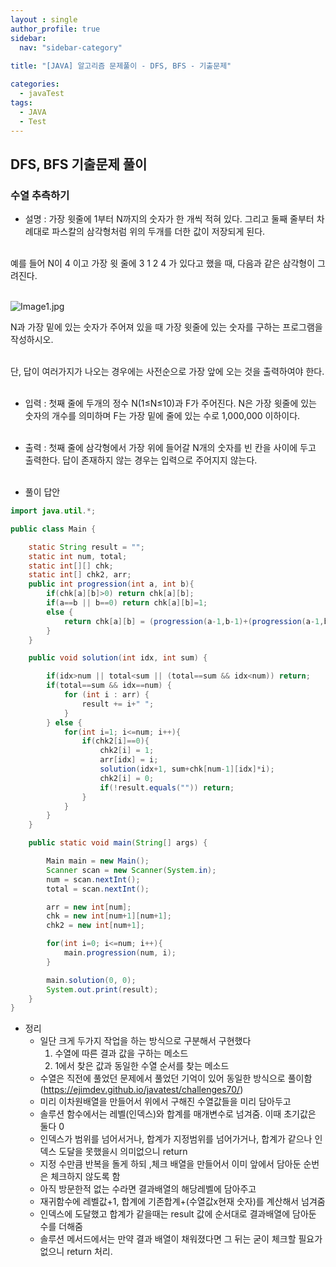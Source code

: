 ```yaml
---
layout : single
author_profile: true
sidebar: 
  nav: "sidebar-category"
  
title: "[JAVA] 알고리즘 문제풀이 - DFS, BFS - 기출문제"

categories:
  - javaTest
tags:
  - JAVA
  - Test
---
```

	
## DFS, BFS 기출문제 풀이

### 수열 추측하기

- 설명 : 가장 윗줄에 1부터 N까지의 숫자가 한 개씩 적혀 있다. 그리고 둘째 줄부터 차례대로 파스칼의 삼각형처럼 위의 두개를 더한 값이 저장되게 된다.<br><br>

예를 들어 N이 4 이고 가장 윗 줄에 3 1 2 4 가 있다고 했을 때, 다음과 같은 삼각형이 그려진다.  <br><br>

![Image1.jpg](https://cote.inflearn.com/public/upload/e2f3cae26a.jpg)  

N과 가장 밑에 있는 숫자가 주어져 있을 때 가장 윗줄에 있는 숫자를 구하는 프로그램을 작성하시오.<br><br>

단, 답이 여러가지가 나오는 경우에는 사전순으로 가장 앞에 오는 것을 출력하여야 한다.  <br><br>

- 입력 : 첫째 줄에 두개의 정수 N(1≤N≤10)과 F가 주어진다. N은 가장 윗줄에 있는 숫자의 개수를 의미하며 F는 가장 밑에 줄에 있는 수로 1,000,000 이하이다.  <br><br>

- 출력 : 첫째 줄에 삼각형에서 가장 위에 들어갈 N개의 숫자를 빈 칸을 사이에 두고 출력한다. 답이 존재하지 않는 경우는 입력으로 주어지지 않는다.<br><br>

- 풀이 답안

``` java
import java.util.*;

public class Main {

    static String result = "";
    static int num, total;
    static int[][] chk;
    static int[] chk2, arr;
    public int progression(int a, int b){
        if(chk[a][b]>0) return chk[a][b];
        if(a==b || b==0) return chk[a][b]=1;
        else {
            return chk[a][b] = (progression(a-1,b-1)+(progression(a-1,b)));
        }
    }

    public void solution(int idx, int sum) {

        if(idx>num || total<sum || (total==sum && idx<num)) return;
        if(total==sum && idx==num) {
            for (int i : arr) {
                result += i+" ";
            }
        } else {
            for(int i=1; i<=num; i++){
                if(chk2[i]==0){
                    chk2[i] = 1;
                    arr[idx] = i;
                    solution(idx+1, sum+chk[num-1][idx]*i);
                    chk2[i] = 0;
                    if(!result.equals("")) return;
                }
            }
        }
    }

    public static void main(String[] args) {

        Main main = new Main();
        Scanner scan = new Scanner(System.in);
        num = scan.nextInt();
        total = scan.nextInt();

        arr = new int[num];
        chk = new int[num+1][num+1];
        chk2 = new int[num+1];

        for(int i=0; i<=num; i++){
            main.progression(num, i);
        }

        main.solution(0, 0);
        System.out.print(result);
    }
}
```

- 정리<br> 
	- 일단 크게 두가지 작업을 하는 방식으로 구분해서 구현했다<br>
		1. 수열에 따른 결과 값을 구하는 메소드<br>
		2. 1에서 찾은 값과 동일한 수열 순서를 찾는 메소드<br>
	-  수열은 직전에 풀었던 문제에서 풀었던 기억이 있어 동일한 방식으로 풀이함 (https://ejimdev.github.io/javatest/challenges70/)<br>
	- 미리 이차원배열을 만들어서 위에서 구해진 수열값들을 미리 담아두고<br>
	- 솔루션 함수에서는 레벨(인덱스)와 합계를 매개변수로 넘겨줌. 이때 초기값은 둘다 0<br>
	- 인덱스가 범위를 넘어서거나, 합계가 지정범위를 넘어가거나, 합계가 같으나 인덱스 도달을 못했을시 의미없으니 return<br>
	- 지정 수만큼 반복을 돌게 하되 ,체크 배열을 만들어서 이미 앞에서 담아둔 순번은 체크하지 않도록 함<br>
	- 아직 방문한적 없는 수라면 결과배열의 해당레벨에 담아주고<br>
	- 재귀함수에 레벨값+1, 합계에 기존합계+(수열값x현재 숫자)를 계산해서 넘겨줌<br>
	- 인덱스에 도달했고 합계가 같을때는 result 값에 순서대로 결과배열에 담아둔 수를 더해줌<br>
	- 솔루션 메서드에서는 만약 결과 배열이 채워졌다면 그 뒤는 굳이 체크할 필요가 없으니 return 처리.<br><br>


